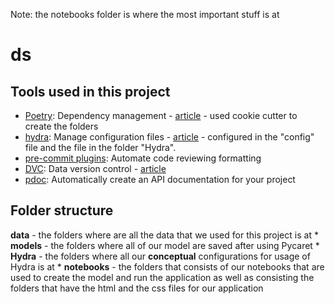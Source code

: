 Note: the notebooks folder is where the most important stuff is at

# ds

## Tools used in this project
* [Poetry](https://towardsdatascience.com/how-to-effortlessly-publish-your-python-package-to-pypi-using-poetry-44b305362f9f): Dependency management - [article](https://mathdatasimplified.com/2023/06/12/poetry-a-better-way-to-manage-python-dependencies/) - used cookie cutter to create the folders
* [hydra](https://hydra.cc/): Manage configuration files - [article](https://mathdatasimplified.com/2023/05/25/stop-hard-coding-in-a-data-science-project-use-configuration-files-instead/) - configured in the "config" file and the file in the folder "Hydra". 
* [pre-commit plugins](https://pre-commit.com/): Automate code reviewing formatting
* [DVC](https://dvc.org/): Data version control - [article](https://mathdatasimplified.com/2023/02/20/introduction-to-dvc-data-version-control-tool-for-machine-learning-projects-2/)
* [pdoc](https://github.com/pdoc3/pdoc): Automatically create an API documentation for your project

## Folder structure
**data** - the folders where are all the data that we used for this project is at
*
**models** - the folders where all of our model are saved after using Pycaret
*
**Hydra** - the folders where all our **conceptual** configurations for usage of Hydra is at
*
**notebooks** - the folders that consists of our notebooks that are used to create the model and run the application as well as consisting the folders that have the html and the css files for our application

